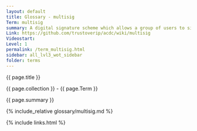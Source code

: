 ```yaml
---
layout: default
title: Glossary - multisig
Term: multisig
summary: A digital signature scheme which allows a group of users to sign a single piece of digital data.
Link: https://github.com/trustoverip/acdc/wiki/multisig
Videostart: 
Level: 1
permalink: /term_multisig.html
sidebar: all_lvl3_wot_sidebar
folder: terms
---
```


{{ page.title }}

{{ page.collection }} - {{ page.Term }}

   {{ page.summary }}

{% include_relative glossary/multisig.md %}

 {% include links.html %} 
